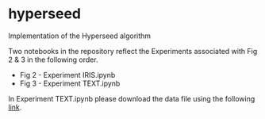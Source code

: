 # hyperseed
Implementation of the Hyperseed algorithm



Two notebooks in the repository reflect the Experiments associated with Fig 2 & 3 in the following order. 
 - Fig 2 - Experiment IRIS.ipynb
 - Fig 3 - Experiment TEXT.ipynb

In Experiment TEXT.ipynb please download the data file using the following [link](https://drive.google.com/file/d/1x1g4rA5dOoZ0NIaANwHlWseVIAM8ztHr/).  



